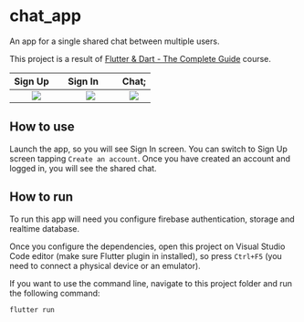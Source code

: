 # chat_app

An app for a single shared chat between multiple users.

This project is a result of [Flutter & Dart - The Complete Guide](https://www.udemy.com/course/learn-flutter-dart-to-build-ios-android-apps/) course.

Sign Up&nbsp;&nbsp;&nbsp;&nbsp; | Sign In&nbsp;&nbsp;&nbsp;&nbsp;&nbsp;&nbsp; | Chat;
:-------------------------:|:-------------------------:|:-------------------------:
![](https://github.com/paulohc/flutter-chat/assets/18506267/37c0d9c0-2910-4c52-b04c-32156cbed4cf) | ![](https://github.com/paulohc/flutter-chat/assets/18506267/047b6d83-a065-4a18-8605-9d3094c7244c) | ![](https://github.com/paulohc/flutter-chat/assets/18506267/313382f3-d0f7-4010-b5eb-237e5afc71fe)

## How to use

Launch the app, so you will see Sign In screen. You can switch to Sign Up screen tapping `Create an account`. Once you have created an account and logged in, you will see the shared chat.

## How to run

To run this app will need you configure firebase authentication, storage and realtime database.


Once you configure the dependencies, open this project on Visual Studio Code editor (make sure Flutter plugin in installed), so press `Ctrl+F5` (you need to connect a physical device or an emulator).


If you want to use the command line, navigate to this project folder and run the following command:

```
flutter run
```
